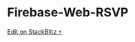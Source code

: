 # Firebase-Web-RSVP

[Edit on StackBlitz ⚡️](https://stackblitz.com/edit/firebase-gtk-web-start-33pedk)